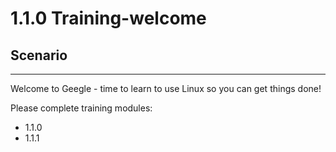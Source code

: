 # 1.1.0 Training-welcome
## Scenario

---

Welcome to Geegle - time to learn to use Linux so you can get things done!

Please complete training modules:
  - 1.1.0
  - 1.1.1
